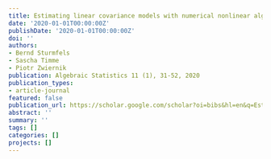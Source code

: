 ```yaml
---
title: Estimating linear covariance models with numerical nonlinear algebra
date: '2020-01-01T00:00:00Z'
publishDate: '2020-01-01T00:00:00Z'
doi: ''
authors:
- Bernd Sturmfels
- Sascha Timme
- Piotr Zwiernik
publication: Algebraic Statistics 11 (1), 31-52, 2020
publication_types:
- article-journal
featured: false
publication_url: https://scholar.google.com/scholar?oi=bibs&hl=en&q=Estimating+linear+covariance+models+with+numerical+nonlinear+algebra
abstract: ''
summary: ''
tags: []
categories: []
projects: []
---
```

